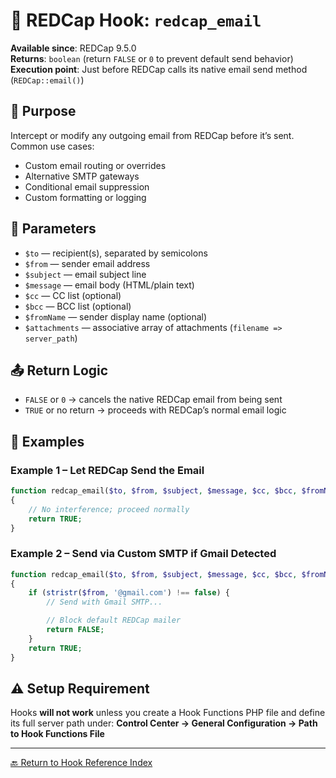 # 📧 REDCap Hook: `redcap_email`

**Available since**: REDCap 9.5.0  
**Returns**: `boolean` (return `FALSE` or `0` to prevent default send behavior)  
**Execution point**: Just before REDCap calls its native email send method (`REDCap::email()`)

## 🧠 Purpose
Intercept or modify any outgoing email from REDCap before it’s sent. Common use cases:
- Custom email routing or overrides
- Alternative SMTP gateways
- Conditional email suppression
- Custom formatting or logging

## 🧾 Parameters
- `$to` — recipient(s), separated by semicolons
- `$from` — sender email address
- `$subject` — email subject line
- `$message` — email body (HTML/plain text)
- `$cc` — CC list (optional)
- `$bcc` — BCC list (optional)
- `$fromName` — sender display name (optional)
- `$attachments` — associative array of attachments (`filename => server_path`)

## 📤 Return Logic
- `FALSE` or `0` → cancels the native REDCap email from being sent
- `TRUE` or no return → proceeds with REDCap’s normal email logic

## 🧪 Examples

### Example 1 – Let REDCap Send the Email
```php
function redcap_email($to, $from, $subject, $message, $cc, $bcc, $fromName, $attachments)
{
    // No interference; proceed normally
    return TRUE;
}
```

### Example 2 – Send via Custom SMTP if Gmail Detected
```php
function redcap_email($to, $from, $subject, $message, $cc, $bcc, $fromName, $attachments)
{
    if (stristr($from, '@gmail.com') !== false) {
        // Send with Gmail SMTP...

        // Block default REDCap mailer
        return FALSE;
    }
    return TRUE;
}
```

## ⚠️ Setup Requirement
Hooks **will not work** unless you create a Hook Functions PHP file and define its full server path under:
**Control Center → General Configuration → Path to Hook Functions File**

---

[🔙 Return to Hook Reference Index](index.md)
